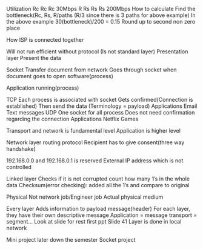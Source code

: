 Utilization
Rc	Rc	Rc	30Mbps
	R
Rs	Rs	Rs	200Mbps
How to calculate
	Find the bottleneck(Rc, Rs, R/paths (R/3 since there is 3 paths for above example)
	In the above example
		30(bottleneck)/200 = 0.15
		Round up to second non zero place

How ISP is connected together

Will not run efficient without protocol
(Is not standard layer)
Presentation layer
	Present the data

Socket
	Transfer document from network
	Goes through socket when document goes to open software(process)

Application running(process)

TCP
	Each process is associated with socket
	Gets confirmed(Connection is established)
		Then send the data (Terminology = payload)
	Applications
		Email
		Text messages
UDP
	One socket for all process
	Does not need confirmation regarding the connection
	Applications
		Netflix
		Games

Transport and network is fundamental level
Application is higher level

Network layer
	routing protocol
	Recipient has to give consent(three way handshake)

192.168.0.0 and 192.168.0.1 is reserved
External IP address which is not controlled

Linked layer
	Checks if it is not corrupted
		count how many 1’s in the whole data
		Checksum(error checking): added all the 1’s and compare to original 

Physical
	Not network job/Engineer job
	Actual physical medium

Every layer
	Adds information to payload message(header)
	For each layer, they have their own descriptive message
		Application = message
		transport = segment… Look at slide for rest first ppt Slide 41 
	Layer is done in local network	

Mini project later down the semester
	Socket project